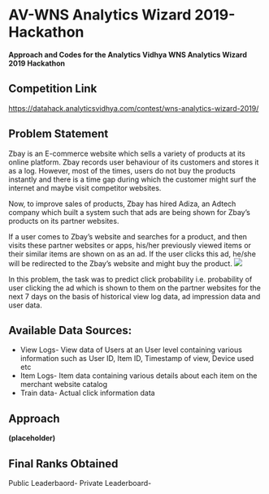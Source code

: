 # AV-WNS Analytics Wizard 2019-Hackathon
**Approach and Codes for the Analytics Vidhya WNS Analytics Wizard 2019 Hackathon**
## Competition Link
https://datahack.analyticsvidhya.com/contest/wns-analytics-wizard-2019/
## Problem Statement
Zbay is an E-commerce website which sells a variety of products at its online platform. Zbay records user behaviour of its customers and stores it as a log. However, most of the times, users do not buy the products instantly and there is a time gap during which the customer might surf the internet and maybe visit competitor websites.

 

Now, to improve sales of products, Zbay has hired Adiza, an Adtech company which built a system such that ads are being shown for Zbay’s products on its partner websites.

 

If a user comes to Zbay’s website and searches for a product, and then visits these partner websites or apps, his/her previously viewed items or their similar items are shown on as an ad. If the user clicks this ad, he/she will be redirected to the Zbay’s website and might buy the product.
<img src='info-ankit.jpg'>

In this problem, the task was to predict click probability i.e. probability of user clicking the ad which is shown to them on the partner websites for the next 7 days on the basis of historical view log data, ad impression data and user data.

## Available Data Sources:
* View Logs- View data of Users at an User level containing various information such as User ID, Item ID, Timestamp of view, Device used etc
* Item Logs- Item data containing various details about each item on the merchant website catalog
* Train data- Actual click information data

## Approach 
**(placeholder)**

## Final Ranks Obtained
Public Leaderbaord-
Private Leaderboard- 
